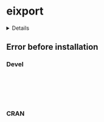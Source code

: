 # eixport

<details>

* Version: 
* Source code: ???
* URL: https://github.com/hypertidy/silicate
* BugReports: https://github.com/hypertidy/silicate/issues
* Number of recursive dependencies: 0

Run `revdep_details(,"")` for more info

</details>

## Error before installation

### Devel

```






```
### CRAN

```






```
